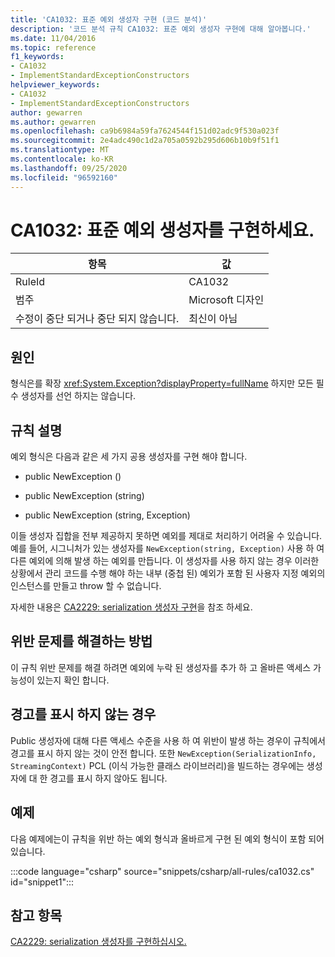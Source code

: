 ```yaml
---
title: 'CA1032: 표준 예외 생성자 구현 (코드 분석)'
description: '코드 분석 규칙 CA1032: 표준 예외 생성자 구현에 대해 알아봅니다.'
ms.date: 11/04/2016
ms.topic: reference
f1_keywords:
- CA1032
- ImplementStandardExceptionConstructors
helpviewer_keywords:
- CA1032
- ImplementStandardExceptionConstructors
author: gewarren
ms.author: gewarren
ms.openlocfilehash: ca9b6984a59fa7624544f151d02adc9f530a023f
ms.sourcegitcommit: 2e4adc490c1d2a705a0592b295d606b10b9f51f1
ms.translationtype: MT
ms.contentlocale: ko-KR
ms.lasthandoff: 09/25/2020
ms.locfileid: "96592160"
---
```

# <a name="ca1032-implement-standard-exception-constructors"></a>CA1032: 표준 예외 생성자를 구현하세요.

| 항목                                     | 값            |
|------------------------------------------|------------------|
| RuleId                                   | CA1032           |
| 범주                                 | Microsoft 디자인 |
| 수정이 중단 되거나 중단 되지 않습니다. | 최신이 아님     |

## <a name="cause"></a>원인

형식은를 확장 <xref:System.Exception?displayProperty=fullName> 하지만 모든 필수 생성자를 선언 하지는 않습니다.

## <a name="rule-description"></a>규칙 설명

예외 형식은 다음과 같은 세 가지 공용 생성자를 구현 해야 합니다.

- public NewException ()

- public NewException (string)

- public NewException (string, Exception)

이들 생성자 집합을 전부 제공하지 못하면 예외를 제대로 처리하기 어려울 수 있습니다. 예를 들어, 시그니처가 있는 생성자를 `NewException(string, Exception)` 사용 하 여 다른 예외에 의해 발생 하는 예외를 만듭니다. 이 생성자를 사용 하지 않는 경우 이러한 상황에서 관리 코드를 수행 해야 하는 내부 (중첩 된) 예외가 포함 된 사용자 지정 예외의 인스턴스를 만들고 throw 할 수 없습니다.

자세한 내용은 [CA2229: serialization 생성자 구현](ca2229.md)을 참조 하세요.

## <a name="how-to-fix-violations"></a>위반 문제를 해결하는 방법

이 규칙 위반 문제를 해결 하려면 예외에 누락 된 생성자를 추가 하 고 올바른 액세스 가능성이 있는지 확인 합니다.

## <a name="when-to-suppress-warnings"></a>경고를 표시 하지 않는 경우

Public 생성자에 대해 다른 액세스 수준을 사용 하 여 위반이 발생 하는 경우이 규칙에서 경고를 표시 하지 않는 것이 안전 합니다. 또한 `NewException(SerializationInfo, StreamingContext)` PCL (이식 가능한 클래스 라이브러리)을 빌드하는 경우에는 생성자에 대 한 경고를 표시 하지 않아도 됩니다.

## <a name="example"></a>예제

다음 예제에는이 규칙을 위반 하는 예외 형식과 올바르게 구현 된 예외 형식이 포함 되어 있습니다.

:::code language="csharp" source="snippets/csharp/all-rules/ca1032.cs" id="snippet1":::

## <a name="see-also"></a>참고 항목

[CA2229: serialization 생성자를 구현하십시오.](ca2229.md)

